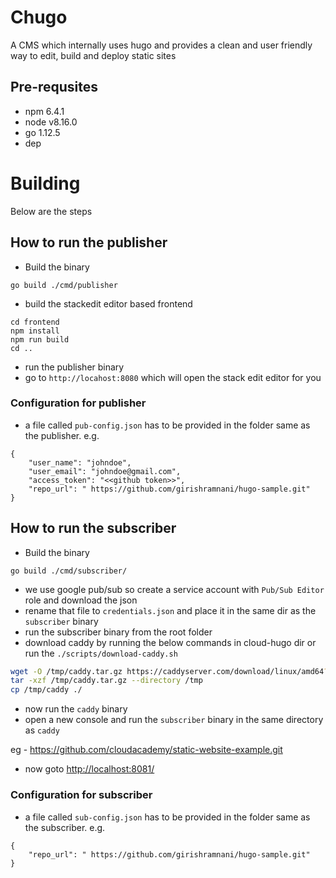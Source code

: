 # Chugo

A CMS which internally uses hugo and provides a clean and user friendly way to edit, build and deploy static sites

## Pre-requsites

 - npm 6.4.1
 - node v8.16.0
 - go 1.12.5
 - dep

# Building

Below are the steps

## How to run the publisher
- Build the binary
```
go build ./cmd/publisher
```
- build the stackedit editor based frontend
```
cd frontend
npm install
npm run build
cd ..
```
- run the publisher binary
- go to `http://locahost:8080` which will open the stack edit editor for you

### Configuration for publisher

- a file called `pub-config.json` has to be provided in the folder same as the publisher. e.g.
```
{
    "user_name": "johndoe",
    "user_email": "johndoe@gmail.com",
    "access_token": "<<github token>>",
    "repo_url": " https://github.com/girishramnani/hugo-sample.git"
}
```

## How to run the subscriber

- Build the binary
```
go build ./cmd/subscriber/
```
- we use google pub/sub so create a service account with `Pub/Sub Editor` role and download the json
- rename that file to `credentials.json` and place it in the same dir as the `subscriber` binary
- run the subscriber binary from the root folder
- download caddy by running the below commands in cloud-hugo dir or run the `./scripts/download-caddy.sh`
```bash
wget -O /tmp/caddy.tar.gz https://caddyserver.com/download/linux/amd64?license=personal
tar -xzf /tmp/caddy.tar.gz --directory /tmp
cp /tmp/caddy ./
```
- now run the `caddy` binary
- open a new console and run the `subscriber` binary in the same directory as `caddy`

eg - https://github.com/cloudacademy/static-website-example.git

- now goto [http://localhost:8081/](http://localhost:8081)

### Configuration for subscriber

- a file called `sub-config.json` has to be provided in the folder same as the subscriber. e.g.
```
{
    "repo_url": " https://github.com/girishramnani/hugo-sample.git"
}
```
